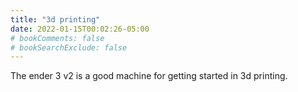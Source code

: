 ```yaml
---
title: "3d printing"
date: 2022-01-15T00:02:26-05:00
# bookComments: false
# bookSearchExclude: false
---
```


The ender 3 v2 is a good machine for
getting started in 3d printing.